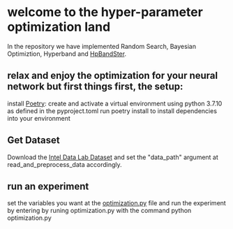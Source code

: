 # welcome to the hyper-parameter optimization land

In the repository we have implemented Random Search, Bayesian Optimiztion, Hyperband and [HpBandSter](https://github.com/automl/HpBandSter).

## relax and enjoy the optimization for your neural network but first things first, the setup:

install [Poetry](https://python-poetry.org/docs/cli/):
create and activate a virtual environment using python 3.7.10 as defined in the pyproject.toml
run poetry install to install dependencies into your environment

## Get Dataset

Download the [Intel Data Lab Dataset](http://db.csail.mit.edu/labdata/data.txt.gz)
and set the "data_path" argument at read_and_preprocess_data accordingly.

## run an experiment

set the variables you want at the [optimization.py](https://github.com/ak4win/hyperparameter-optimization/blob/master/optimization.py) file and run the experiment by entering by runing optimization.py with the command
python optimization.py
